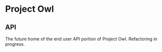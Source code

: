 # Project Owl
## API
The future home of the end user API portion of Project Owl. Refactoring in progress.
